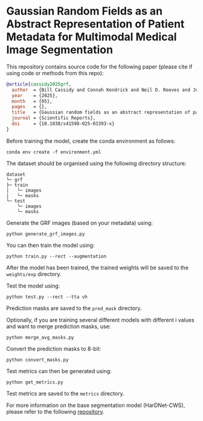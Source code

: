 # Gaussian Random Fields as an Abstract Representation of Patient Metadata for Multimodal Medical Image Segmentation

This repository contains source code for the following paper (please cite if using code or methods from this repo):

```BibTex
@article{cassidy2025grf,
  author  = {Bill Cassidy and Connah Kendrick and Neil D. Reeves and Joseph M. Pappachan and Shaghayegh Raad and Moi Hoon Yap},
  year    = {2025},
  month   = {05},
  pages   = {},
  title   = {Gaussian random fields as an abstract representation of patient metadata for multimodal medical image segmentation},
  journal = {Scientific Reports},
  doi     = {10.1038/s41598-025-03393-x}
}
```

Before training the model, create the conda environment as follows:

    conda env create -f environment.yml

The dataset should be organised using the following directory structure:

    dataset
    └─ grf
    ├─ train
    |   └─ images
    |   └─ masks
    └─ test
        └─ images
        └─ masks

Generate the GRF images (based on your metadata) using:

    python generate_grf_images.py

You can then train the model using:

    python train.py --rect --augmentation

After the model has been trained, the trained weights will be saved to the ``weights/exp`` directory.

Test the model using:

    python test.py --rect --tta vh

Prediction masks are saved to the ``pred_mask`` directory.

Optionally, if you are training several different models with different i values and want to merge prediction masks, use:

    python merge_avg_masks.py

Convert the prediction masks to 8-bit:

    python convert_masks.py

Test metrics can then be generated using:

    python get_metrics.py

Test metrics are saved to the ``metrics`` directory.

For more information on the base segmentation model (HarDNet-CWS), please refer to the following [repository](https://github.com/mmu-dermatology-research/hardnet-cws).
